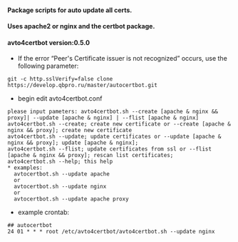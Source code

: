 #### Package scripts for auto update all certs.
#### Uses apache2 or nginx and the certbot package.
#### avto4certbot version:0.5.0

* If the error “Peer's Certificate issuer is not recognized” occurs, use the following parameter: 

```
git -c http.sslVerify=false clone https://develop.qbpro.ru/master/autocertbot.git
```

* begin edit avto4certbot.conf

```
please input pameters: avto4certbot.sh --create [apache & nginx && proxy]| --update [apache & nginx] | --flist [apache & nginx]
avto4certbot.sh --create; create new certificate or --create [apache & nginx && proxy]; create new certificate 
avto4certbot.sh --update; update certificates or --update [apache & nginx && proxy]; update [apache & nginx];
avto4certbot.sh --flist; update certificates from ssl or --flist [apache & nginx && proxy]; rescan list certificates;
avto4certbot.sh --help; this help
* examples:
  avtocertbot.sh --update apache
  or
  avtocertbot.sh --update nginx
  or
  avtocertbot.sh --update apache proxy
```

* example crontab:

```
## autocertbot
24 01 * * * root /etc/avto4certbot/avto4certbot.sh --update nginx
```
